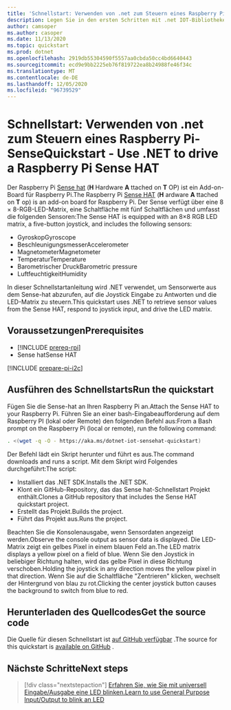 ```yaml
---
title: 'Schnellstart: Verwenden von .net zum Steuern eines Raspberry Pi-Sense'
description: Legen Sie in den ersten Schritten mit .net IOT-Bibliotheken in 5 Minuten mithilfe eines Sense-hat, einem Add-on-Board für Raspberry Pi, Los.
author: camsoper
ms.author: casoper
ms.date: 11/13/2020
ms.topic: quickstart
ms.prod: dotnet
ms.openlocfilehash: 2919db55304590f5557aa0cbda50cc4bd6640443
ms.sourcegitcommit: ecd9e9bb2225eb76f819722ea8b24988fe46f34c
ms.translationtype: MT
ms.contentlocale: de-DE
ms.lasthandoff: 12/05/2020
ms.locfileid: "96739529"
---
```

# <a name="quickstart---use-net-to-drive-a-raspberry-pi-sense-hat"></a><span data-ttu-id="6b369-103">Schnellstart: Verwenden von .net zum Steuern eines Raspberry Pi-Sense</span><span class="sxs-lookup"><span data-stu-id="6b369-103">Quickstart - Use .NET to drive a Raspberry Pi Sense HAT</span></span>

<span data-ttu-id="6b369-104">Der Raspberry Pi [Sense hat](https://www.raspberrypi.org/products/sense-hat/) <span class="docon docon-navigate-external x-hidden-focus"></span> (**H** Hardware **A** ttached on **T** OP) ist ein Add-on-Board für Raspberry Pi.</span><span class="sxs-lookup"><span data-stu-id="6b369-104">The Raspberry Pi [Sense HAT](https://www.raspberrypi.org/products/sense-hat/) <span class="docon docon-navigate-external x-hidden-focus"></span> (**H** ardware **A** ttached on **T** op) is an add-on board for Raspberry Pi.</span></span> <span data-ttu-id="6b369-105">Der Sense verfügt über eine 8 × 8-RGB-LED-Matrix, eine Schaltfläche mit fünf Schaltflächen und umfasst die folgenden Sensoren:</span><span class="sxs-lookup"><span data-stu-id="6b369-105">The Sense HAT is equipped with an 8×8 RGB LED matrix, a five-button joystick, and includes the following sensors:</span></span>

- <span data-ttu-id="6b369-106">Gyroskop</span><span class="sxs-lookup"><span data-stu-id="6b369-106">Gyroscope</span></span>
- <span data-ttu-id="6b369-107">Beschleunigungsmesser</span><span class="sxs-lookup"><span data-stu-id="6b369-107">Accelerometer</span></span>
- <span data-ttu-id="6b369-108">Magnetometer</span><span class="sxs-lookup"><span data-stu-id="6b369-108">Magnetometer</span></span>
- <span data-ttu-id="6b369-109">Temperatur</span><span class="sxs-lookup"><span data-stu-id="6b369-109">Temperature</span></span>
- <span data-ttu-id="6b369-110">Barometrischer Druck</span><span class="sxs-lookup"><span data-stu-id="6b369-110">Barometric pressure</span></span>
- <span data-ttu-id="6b369-111">Luftfeuchtigkeit</span><span class="sxs-lookup"><span data-stu-id="6b369-111">Humidity</span></span>

<span data-ttu-id="6b369-112">In dieser Schnellstartanleitung wird .NET verwendet, um Sensorwerte aus dem Sense-hat abzurufen, auf die Joystick Eingabe zu Antworten und die LED-Matrix zu steuern.</span><span class="sxs-lookup"><span data-stu-id="6b369-112">This quickstart uses .NET to retrieve sensor values from the Sense HAT, respond to joystick input, and drive the LED matrix.</span></span>

## <a name="prerequisites"></a><span data-ttu-id="6b369-113">Voraussetzungen</span><span class="sxs-lookup"><span data-stu-id="6b369-113">Prerequisites</span></span>

- [!INCLUDE [prereq-rpi](../includes/prereq-rpi.md)]
- <span data-ttu-id="6b369-114">Sense hat</span><span class="sxs-lookup"><span data-stu-id="6b369-114">Sense HAT</span></span>

[!INCLUDE [prepare-pi-i2c](../includes/prepare-pi-i2c.md)]

## <a name="run-the-quickstart"></a><span data-ttu-id="6b369-115">Ausführen des Schnellstarts</span><span class="sxs-lookup"><span data-stu-id="6b369-115">Run the quickstart</span></span>

<span data-ttu-id="6b369-116">Fügen Sie die Sense-hat an Ihren Raspberry Pi an.</span><span class="sxs-lookup"><span data-stu-id="6b369-116">Attach the Sense HAT to your Raspberry Pi.</span></span> <span data-ttu-id="6b369-117">Führen Sie an einer bash-Eingabeaufforderung auf dem Raspberry PI (lokal oder Remote) den folgenden Befehl aus:</span><span class="sxs-lookup"><span data-stu-id="6b369-117">From a Bash prompt on the Raspberry Pi (local or remote), run the following command:</span></span>

```bash
. <(wget -q -O - https://aka.ms/dotnet-iot-sensehat-quickstart)
```

<span data-ttu-id="6b369-118">Der Befehl lädt ein Skript herunter und führt es aus.</span><span class="sxs-lookup"><span data-stu-id="6b369-118">The command downloads and runs a script.</span></span> <span data-ttu-id="6b369-119">Mit dem Skript wird Folgendes durchgeführt:</span><span class="sxs-lookup"><span data-stu-id="6b369-119">The script:</span></span>

- <span data-ttu-id="6b369-120">Installiert das .NET SDK.</span><span class="sxs-lookup"><span data-stu-id="6b369-120">Installs the .NET SDK.</span></span>
- <span data-ttu-id="6b369-121">Klont ein GitHub-Repository, das das Sense hat-Schnellstart Projekt enthält.</span><span class="sxs-lookup"><span data-stu-id="6b369-121">Clones a GitHub repository that includes the Sense HAT quickstart project.</span></span>
- <span data-ttu-id="6b369-122">Erstellt das Projekt.</span><span class="sxs-lookup"><span data-stu-id="6b369-122">Builds the project.</span></span>
- <span data-ttu-id="6b369-123">Führt das Projekt aus.</span><span class="sxs-lookup"><span data-stu-id="6b369-123">Runs the project.</span></span>

<span data-ttu-id="6b369-124">Beachten Sie die Konsolenausgabe, wenn Sensordaten angezeigt werden.</span><span class="sxs-lookup"><span data-stu-id="6b369-124">Observe the console output as sensor data is displayed.</span></span> <span data-ttu-id="6b369-125">Die LED-Matrix zeigt ein gelbes Pixel in einem blauen Feld an.</span><span class="sxs-lookup"><span data-stu-id="6b369-125">The LED matrix displays a yellow pixel on a field of blue.</span></span> <span data-ttu-id="6b369-126">Wenn Sie den Joystick in beliebiger Richtung halten, wird das gelbe Pixel in diese Richtung verschoben.</span><span class="sxs-lookup"><span data-stu-id="6b369-126">Holding the joystick in any direction moves the yellow pixel in that direction.</span></span> <span data-ttu-id="6b369-127">Wenn Sie auf die Schaltfläche "Zentrieren" klicken, wechselt der Hintergrund von blau zu rot.</span><span class="sxs-lookup"><span data-stu-id="6b369-127">Clicking the center joystick button causes the background to switch from blue to red.</span></span>

## <a name="get-the-source-code"></a><span data-ttu-id="6b369-128">Herunterladen des Quellcodes</span><span class="sxs-lookup"><span data-stu-id="6b369-128">Get the source code</span></span>

<span data-ttu-id="6b369-129">Die Quelle für diesen Schnellstart ist [auf GitHub verfügbar](https://github.com/MicrosoftDocs/dotnet-iot-assets/tree/master/quickstarts/SenseHat.Quickstart) <span class="docon docon-navigate-external x-hidden-focus"></span> .</span><span class="sxs-lookup"><span data-stu-id="6b369-129">The source for this quickstart is [available on GitHub](https://github.com/MicrosoftDocs/dotnet-iot-assets/tree/master/quickstarts/SenseHat.Quickstart) <span class="docon docon-navigate-external x-hidden-focus"></span>.</span></span>

## <a name="next-steps"></a><span data-ttu-id="6b369-130">Nächste Schritte</span><span class="sxs-lookup"><span data-stu-id="6b369-130">Next steps</span></span>

> [!div class="nextstepaction"]
> [<span data-ttu-id="6b369-131">Erfahren Sie, wie Sie mit universell Eingabe/Ausgabe eine LED blinken.</span><span class="sxs-lookup"><span data-stu-id="6b369-131">Learn to use General Purpose Input/Output to blink an LED</span></span>](../tutorials/blink-led.md)
